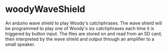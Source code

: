 # woodyWaveShield
An arduino wave shield to play Woody's catchphrases. 
The wave shield will be programmed to play one of Woody's six catchphrases each time it is triggered by button input.
The files are stored on and read from an SD card, then interpreted by the wave shield and output through an amplifier to a small speaker. 
